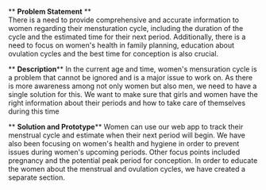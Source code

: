 **                                                          **Problem Statement**
**                                                          
There is a need to provide comprehensive and accurate information to women regarding their mensturation cycle, including the duration of  the cycle and 
the estimated time for their next period.
Additionally, there is a need to focus on women's health in family planning, education about ovulation cycles and the best time for conception is also crucial.

**                                                               **Description****
In the current age and time, women's mensuration cycle is a problem that cannot be ignored and is a major issue to work on. As there is more awareness among not only women but also men,
we need to have a single solution for this. 
We want to make sure that girls and women have the right information about their periods and how to take care of themselves during this time 

**                                                              **Solution and Prototype****
Women can use our web app to track their menstrual cycle and estimate when their next period will begin. We have also been focusing on women's health and hygiene in order to prevent issues during women's upcoming periods. Other focus points included pregnancy and the potential peak period for conception. 
In order to educate the women about the menstrual and ovulation cycles, we have created a separate section.
